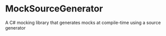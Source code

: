 # MockSourceGenerator
A C# mocking library that generates mocks at compile-time using a source generator

